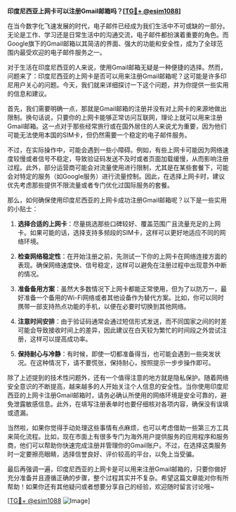 **印度尼西亚上网卡可以注册Gmail邮箱吗？[[TG💪+ @esim1088](https://t.me/s/esim1088)]**

在当今数字化飞速发展的时代，电子邮件已经成为我们生活中不可或缺的一部分。无论是工作、学习还是日常生活中的沟通交流，电子邮件都扮演着重要的角色。而Google旗下的Gmail邮箱以其简洁的界面、强大的功能和安全性，成为了全球范围内最受欢迎的电子邮件服务之一。

对于生活在印度尼西亚的人来说，使用Gmail邮箱无疑是一种便捷的选择。然而，问题来了：印度尼西亚的上网卡是否可以用来注册Gmail邮箱呢？这可能是许多印尼用户关心的问题。今天，我们就来详细探讨一下这个问题，并为你提供一些实用的信息和建议。

首先，我们需要明确一点，那就是Gmail邮箱的注册并没有对上网卡的来源地做出限制。换句话说，只要你的上网卡能够正常访问互联网，理论上就可以用来注册Gmail邮箱。这一点对于那些经常旅行或在国外居住的人来说尤为重要，因为他们可能无法使用本国的SIM卡，但仍然需要一个稳定的电子邮件服务。

不过，在实际操作中，可能会遇到一些小障碍。例如，有些上网卡可能因为网络速度较慢或者信号不稳定，导致验证码发送不及时或者页面加载缓慢，从而影响注册过程。此外，部分运营商可能会对流量使用进行限制，尤其是在某些套餐下，可能会对特定的服务（如Google服务）进行流量控制。因此，在选择上网卡时，建议优先考虑那些提供不限流量或者专门优化过国际服务的套餐。

那么，如何确保使用印度尼西亚的上网卡成功注册Gmail邮箱呢？以下是一些实用的小贴士：

1. **选择合适的上网卡**：尽量挑选那些口碑较好、覆盖范围广且流量充足的上网卡。如果可能的话，选择支持多频段的SIM卡，这样可以更好地适应不同的网络环境。
   
2. **检查网络稳定性**：在开始注册之前，先测试一下你的上网卡在网络连接方面的表现。确保网络速度快、信号稳定，这样可以避免在注册过程中出现意外中断的情况。

3. **准备备用方案**：虽然大多数情况下上网卡都能正常使用，但为了以防万一，最好准备一个备用的Wi-Fi网络或者其他设备作为替代方案。比如，你可以同时携带一部支持热点功能的手机，以便在必要时切换到其他网络。

4. **注意时间安排**：由于验证码通常会通过短信形式发送，而不同国家之间的时差可能会导致接收时间上的差异，因此建议在白天较为繁忙的时间段之外尝试注册，这样可以提高成功率。

5. **保持耐心与冷静**：有时候，即使一切都准备得当，也可能会遇到一些突发状况。在这种情况下，请不要慌张，保持耐心，按照提示一步步操作即可。

除了上述提到的技术性问题外，还有一个值得注意的地方就是隐私保护。随着网络安全意识的不断提高，越来越多的人开始关注个人信息的安全性。当你使用印度尼西亚的上网卡注册Gmail邮箱时，请务必确认所使用的网络环境是安全可靠的，避免泄露敏感信息。此外，在填写注册表单时也要仔细核对各项内容，确保没有误填或遗漏。

当然啦，如果你觉得手动处理这些事情有点麻烦，也可以考虑借助一些第三方工具来简化流程。比如，现在市面上有很多专门为海外用户提供服务的应用程序和服务商，他们可以帮助你快速完成注册并管理你的Gmail账户。不过，在选择这类服务时一定要擦亮眼睛，选择信誉良好、评价较高的平台，以免上当受骗。

最后再强调一遍，印度尼西亚的上网卡是可以用来注册Gmail邮箱的，只要你做好充分准备并且遵循正确的步骤，整个过程其实并不复杂。希望这篇文章能对你有所帮助！如果你还有其他疑问或者想要分享自己的经验，欢迎随时留言讨论哦~

[[TG💪+ @esim1088](https://t.me/s/esim1088) ![Image](https://i.postimg.cc/4NQfJmqS/Snipaste-2025-05-13-00-14-12.png)]
